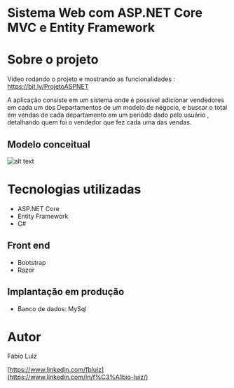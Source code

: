 # Sistema Web com ASP.NET Core MVC e Entity Framework



# Sobre o projeto

Vídeo rodando o projeto e mostrando as funcionalidades : https://bit.ly/ProjetoASPNET

A aplicação consiste em um sistema onde é possível adicionar vendedores em cada um dos Departamentos de um modelo de négocio,
e buscar o total em vendas de cada departamento em um periódo dado pelo usuário , detalhando quem foi o vendedor que fez cada uma das vendas.

## Modelo conceitual
![alt text](https://user-images.githubusercontent.com/96392802/192542631-4fbbd55f-874f-4281-a242-4a7f6a04101c.png)

# Tecnologias utilizadas
- ASP.NET Core
- Entity Framework
- C#

## Front end
- Bootstrap
- Razor
## Implantação em produção
- Banco de dados: MySql

# Autor

Fábio Luiz

[https://www.linkedin.com/fbluiz](https://www.linkedin.com/in/f%C3%A1bio-luiz/)
